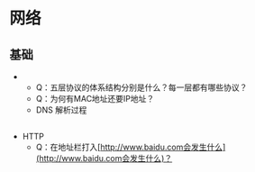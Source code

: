 # 网络

## 基础

* * Q：五层协议的体系结构分别是什么？每一层都有哪些协议？
  * Q：为何有MAC地址还要IP地址？
  * DNS 解析过程

## 

* HTTP
  * Q：在地址栏打入[http://www.baidu.com会发生什么](http://www.baidu.com会发生什么)？

